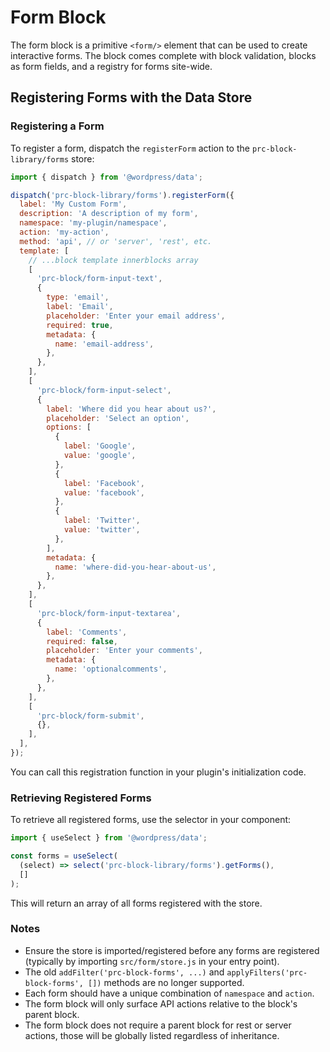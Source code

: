 # Form Block

The form block is a primitive `<form/>` element that can be used to create interactive forms. The block comes complete with block validation, blocks as form fields, and a registry for forms site-wide.

## Registering Forms with the Data Store

### Registering a Form

To register a form, dispatch the `registerForm` action to the `prc-block-library/forms` store:

```js
import { dispatch } from '@wordpress/data';

dispatch('prc-block-library/forms').registerForm({
  label: 'My Custom Form',
  description: 'A description of my form',
  namespace: 'my-plugin/namespace',
  action: 'my-action',
  method: 'api', // or 'server', 'rest', etc.
  template: [
    // ...block template innerblocks array
    [
      'prc-block/form-input-text',
      {
        type: 'email',
        label: 'Email',
        placeholder: 'Enter your email address',
        required: true,
        metadata: {
          name: 'email-address',
        },
      },
    ],
    [
      'prc-block/form-input-select',
      {
        label: 'Where did you hear about us?',
        placeholder: 'Select an option',
        options: [
          {
            label: 'Google',
            value: 'google',
          },
          {
            label: 'Facebook',
            value: 'facebook',
          },
          {
            label: 'Twitter',
            value: 'twitter',
          },
        ],
        metadata: {
          name: 'where-did-you-hear-about-us',
        },
      },
    ],
    [
      'prc-block/form-input-textarea',
      {
        label: 'Comments',
        required: false,
        placeholder: 'Enter your comments',
        metadata: {
          name: 'optionalcomments',
        },
      },
    ],
    [
      'prc-block/form-submit',
      {},
    ],
  ],
});
```

You can call this registration function in your plugin's initialization code.

### Retrieving Registered Forms

To retrieve all registered forms, use the selector in your component:

```js
import { useSelect } from '@wordpress/data';

const forms = useSelect(
  (select) => select('prc-block-library/forms').getForms(),
  []
);
```

This will return an array of all forms registered with the store.

### Notes
- Ensure the store is imported/registered before any forms are registered (typically by importing `src/form/store.js` in your entry point).
- The old `addFilter('prc-block-forms', ...)` and `applyFilters('prc-block-forms', [])` methods are no longer supported.
- Each form should have a unique combination of `namespace` and `action`.
- The form block will only surface API actions relative to the block's parent block.
- The form block does not require a parent block for rest or server actions, those will be globally listed regardless of inheritance. 
